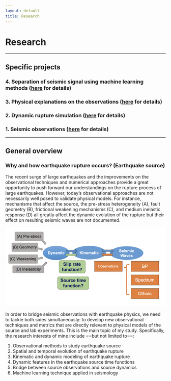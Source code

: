 ```yaml
---
layout: default
title: Research
---
```


# Research
----
## Specific projects

### 4. Separation of seismic signal using machine learning methods ([here](/pages/machine_learning.html) for details)
### 3. Physical explanations on the observations ([here](/pages/explanations.html) for details)
### 2. Dynamic rupture simulation ([here](/pages/simulations.html) for details)
### 1. Seismic observations ([here](/pages/observations.html) for details)

----
## General overview

### Why and how earthquake rupture occurs? (Earthquake source)
The recent surge of large earthquakes and the improvements on the observational techniques and numerical approaches provide a great opportunity to push forward our understandings on the rupture process of large earthquakes. However, today’s observational approaches are not necessarily well posed to validate physical models. For instance, mechanisms that affect the source, the pre-stress heterogeneity (A), fault geometry (B), frictional weakening mechanisms (C), and medium inelastic response (D) all greatly affect the dynamic evolution of the rupture but their effect on resulting seismic waves are not documented.

![PhD work](/assets/phd_workflow.png)

In order to bridge seismic observations with earthquake physics, we need to tackle both sides simultaneously: to develop new observational techniques and metrics that are directly relevant to physical models of the source and lab experiments. This is the main topic of my study. Specifically, the research interests of mine include ==but not limited to==: 

1. Observational methods to study earthquake source
2. Spatial and temporal evolution of earthquake rupture
3. Kinematic and dynamic modeling of earthquake rupture
4. Dynamic features in the earthquake source time functions
5. Bridge between source observations and source dynamics
6. Machine learning technique applied in seismology

